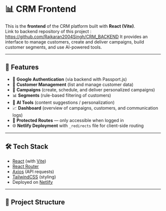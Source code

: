 # 📊 CRM Frontend

This is the **frontend** of the CRM platform built with **React (Vite)**.  
Link to backend repository of this project : https://github.com/Rajkaran2004Singh/CRM_BACKEND
It provides an interface to manage customers, create and deliver campaigns, build customer segments, and use AI-powered tools.

---

## 🚀 Features

- 🔐 **Google Authentication** (via backend with Passport.js)  
- 👥 **Customer Management** (list and manage customer data)  
- 📢 **Campaigns** (create, schedule, and deliver personalized campaigns)  
- 📊 **Segments** (rule-based filtering of customers)  
- 🤖 **AI Tools** (content suggestions / personalization)  
- 📈 **Dashboard** (overview of campaigns, customers, and communication logs)  
- 🔄 **Protected Routes** — only accessible when logged in  
- 🌐 **Netlify Deployment** with `_redirects` file for client-side routing

---

## 🛠️ Tech Stack

- [React](https://react.dev/) (with [Vite](https://vitejs.dev/))
- [React Router](https://reactrouter.com/)
- [Axios](https://axios-http.com/) (API requests)
- [TailwindCSS](https://tailwindcss.com/) (styling)
- Deployed on [Netlify](https://www.netlify.com/)

---

## 📂 Project Structure

